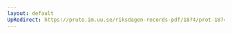 ```yaml
---
layout: default
UpRedirect: https://pruto.im.uu.se/riksdagen-records-pdf/1874/prot-1874--fk--408/prot-1874--fk--408_001.pdf
---
```

